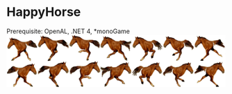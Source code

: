 # HappyHorse

Prerequisite: OpenAL, .NET 4, *monoGame
![](https://raw.githubusercontent.com/tzapzoor/HappyHorse/master/HappyHorse/Content/Sprites/RetardedSheet.png)
